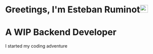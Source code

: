 # Greetings, I'm Esteban Ruminot<img src="https://raw.githubusercontent.com/Tarikul-Islam-Anik/Animated-Fluent-Emojis/master/Emojis/Hand%20gestures/Victory%20Hand.png" alt="Victory Hand" width="25" height="25" />
# A WIP Backend Developer 
I started my coding adventure
